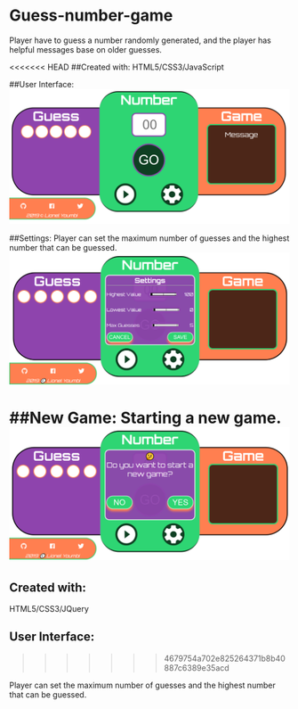 # Guess-number-game
Player have to guess a number randomly generated, and the player has helpful messages base on older guesses.

<<<<<<< HEAD
##Created with: HTML5/CSS3/JavaScript

##User Interface: 
![GitHub Logo](/img/ui.png)

##Settings: Player can set the maximum number of guesses and the highest number that can be guessed.
![GitHub Logo](/img/settings.png)

##New Game: Starting a new game.
![GitHub Logo](/img/newGame.png)
=======
## Created with:
HTML5/CSS3/JQuery

## User Interface:
>>>>>>> 4679754a702e825264371b8b40887c6389e35acd


Player can set the maximum number of guesses and the highest number that can be guessed.
